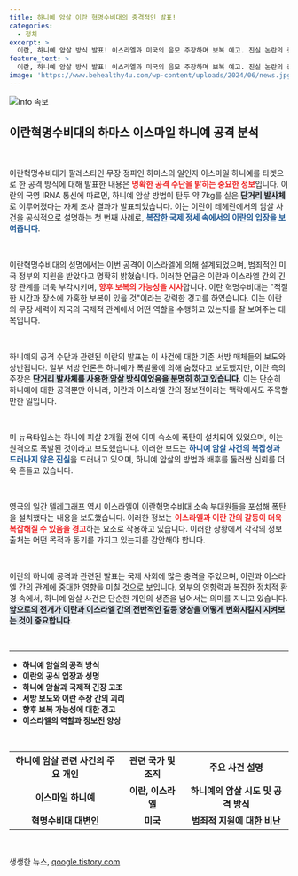 ```yaml
---
title: 하니예 암살 이란 혁명수비대의 충격적인 발표!
categories:
  - 정치
excerpt: >
  이란, 하니예 암살 방식 발표! 이스라엘과 미국의 음모 주장하며 보복 예고. 진실 논란의 중심에 서서 긴장 고조. 클릭해서 사실을 확인하세요!
feature_text: >
  이란, 하니예 암살 방식 발표! 이스라엘과 미국의 음모 주장하며 보복 예고. 진실 논란의 중심에 서서 긴장 고조. 클릭해서 사실을 확인하세요!
image: 'https://www.behealthy4u.com/wp-content/uploads/2024/06/news.jpg'
---
```


<p><img src="https://www.behealthy4u.com/wp-content/uploads/2024/06/news.jpg" alt="info 속보" /></p>

<h2 data-ke-size="size26">이란혁명수비대의 하마스 이스마일 하니예 공격 분석</h2>

<p data-ke-size="size16">&nbsp;</p>

<p>이란혁명수비대가 팔레스타인 무장 정파인 하마스의 일인자 이스마일 하니예를 타겟으로 한 공격 방식에 대해 발표한 내용은 <b><span style="color: #ee2323;">명확한 공격 수단을 밝히는 중요한 정보</span></b>입니다. 이란의 국영 IRNA 통신에 따르면, 하니예 암살 방법이 탄두 약 7kg를 실은 <b><span style="background-color: #21538527;">단거리 발사체</span></b>로 이루어졌다는 자체 조사 결과가 발표되었습니다. 이는 이란이 테헤란에서의 암살 사건을 공식적으로 설명하는 첫 번째 사례로, <b><span style="color: #1a5490;">복잡한 국제 정세 속에서의 이란의 입장을 보여줍니다</span></b>.</p>

<p data-ke-size="size16">&nbsp;</p>

<p>이란혁명수비대의 성명에서는 이번 공격이 이스라엘에 의해 설계되었으며, 범죄적인 미국 정부의 지원을 받았다고 명확히 밝혔습니다. 이러한 언급은 이란과 이스라엘 간의 긴장 관계를 더욱 부각시키며, <b><span style="color: #ee2323;">향후 보복의 가능성을 시사</span></b>합니다. 이란 혁명수비대는 "적절한 시간과 장소에 가혹한 보복이 있을 것"이라는 강력한 경고를 하였습니다. 이는 이란의 무장 세력이 자국의 국제적 관계에서 어떤 역할을 수행하고 있는지를 잘 보여주는 대목입니다. </p>

<p data-ke-size="size16">&nbsp;</p>

<p>하니예의 공격 수단과 관련된 이란의 발표는 이 사건에 대한 기존 서방 매체들의 보도와 상반됩니다. 일부 서방 언론은 하니예가 폭발물에 의해 숨졌다고 보도했지만, 이란 측의 주장은 <b><span style="background-color: #21538527;">단거리 발사체를 사용한 암살 방식이었음을 분명히 하고 있습니다</span></b>. 이는 단순히 하니예에 대한 공격뿐만 아니라, 이란과 이스라엘 간의 정보전이라는 맥락에서도 주목할 만한 일입니다. </p>

<p data-ke-size="size16">&nbsp;</p>

<p>미 뉴욕타임스는 하니예 피살 2개월 전에 이미 숙소에 폭탄이 설치되어 있었으며, 이는 원격으로 폭발된 것이라고 보도했습니다. 이러한 보도는 <b><span style="color: #1a5490;">하니예 암살 사건의 복잡성과 드러나지 않은 진실</span></b>을 드러내고 있으며, 하니예 암살의 방법과 배후를 둘러싼 신뢰를 더욱 흔들고 있습니다.</p>

<p data-ke-size="size16">&nbsp;</p>

<p>영국의 일간 텔레그래프 역시 이스라엘이 이란혁명수비대 소속 부대원들을 포섭해 폭탄을 설치했다는 내용을 보도했습니다. 이러한 정보는 <b><span style="color: #ee2323;">이스라엘과 이란 간의 갈등이 더욱 복잡해질 수 있음을 경고</span></b>하는 요소로 작용하고 있습니다. 이러한 상황에서 각각의 정보 출처는 어떤 목적과 동기를 가지고 있는지를 감안해야 합니다.</p>

<p data-ke-size="size16">&nbsp;</p>

<p>이란의 하니예 공격과 관련된 발표는 국제 사회에 많은 충격을 주었으며, 이란과 이스라엘 간의 관계에 중대한 영향을 미칠 것으로 보입니다. 외부의 영향력과 복잡한 정치적 환경 속에서, 하니예 암살 사건은 단순한 개인의 생존을 넘어서는 의미를 지니고 있습니다. <b><span style="background-color: #21538527;">앞으로의 전개가 이란과 이스라엘 간의 전반적인 갈등 양상을 어떻게 변화시킬지 지켜보는 것이 중요합니다</span></b>.</p>

<p data-ke-size="size16">&nbsp;</p> 

<hr />

<ul>
    <li><b>하니예 암살의 공격 방식</b></li>
    <li><b>이란의 공식 입장과 성명</b></li>
    <li><b>하니예 암살과 국제적 긴장 고조</b></li>
    <li><b>서방 보도와 이란 주장 간의 괴리</b></li>
    <li><b>향후 보복 가능성에 대한 경고</b></li>
    <li><b>이스라엘의 역할과 정보전 양상</b></li>
</ul>

<p data-ke-size="size16">&nbsp;</p>

<table style="width: 100%; border-collapse: collapse;">
    <tr>
        <td style="text-align: center; height: 17px;"><b>하니예 암살 관련 사건의 주요 개인</b></td>
        <td style="text-align: center; height: 17px;"><b>관련 국가 및 조직</b></td>
        <td style="text-align: center; height: 17px;"><b>주요 사건 설명</b></td>
    </tr>
    <tr>
        <td style="text-align: center; height: 17px;"><b>이스마일 하니예</b></td>
        <td style="text-align: center; height: 17px;"><b>이란, 이스라엘</b></td>
        <td style="text-align: center; height: 17px;"><b>하니예의 암살 시도 및 공격 방식</b></td>
    </tr>
    <tr>
        <td style="text-align: center; height: 17px;"><b>혁명수비대 대변인</b></td>
        <td style="text-align: center; height: 17px;"><b>미국</b></td>
        <td style="text-align: center; height: 17px;"><b>범죄적 지원에 대한 비난</b></td>
    </tr>
</table>

<p data-ke-size="size16">&nbsp;</p>
생생한 뉴스, <a href="https://qoogle.tistory.com" rel="dofollow">qoogle.tistory.com</a>


